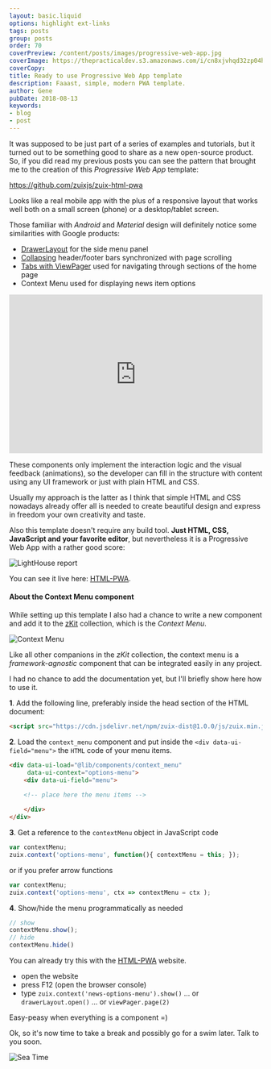 ```yaml
---
layout: basic.liquid
options: highlight ext-links
tags: posts
group: posts
order: 70
coverPreview: /content/posts/images/progressive-web-app.jpg
coverImage: https://thepracticaldev.s3.amazonaws.com/i/cn8xjvhqd32zp04h8gpr.png
coverCopy:
title: Ready to use Progressive Web App template
description: Faaast, simple, modern PWA template.
author: Gene
pubDate: 2018-08-13
keywords:
- blog
- post
---
```


It was supposed to be just part of a series of examples and tutorials, but it turned out to be something good to share as a new open-source product.
So, if you did read my previous posts you can see the pattern that brought me to the creation of this *Progressive Web App* template:

https://github.com/zuixjs/zuix-html-pwa

Looks like a real mobile app with the plus of a responsive layout that works well both on a small screen (phone) or a desktop/tablet screen.

Those familiar with *Android* and *Material* design will definitely notice some similarities with Google products:

- [DrawerLayout](https://material.io/design/components/navigation-drawer.html) for the side menu panel
- [Collapsing](https://material.io/develop/android/components/collapsing-toolbar-layout/) header/footer bars synchronized with page scrolling
- [Tabs with ViewPager](https://material.io/design/components/tabs.html) used for navigating through sections of the home page
- Context Menu used for displaying news item options


<iframe width="100%" height="315" src="https://www.youtube.com/embed/UmgtHGiOo0w" title="YouTube video player" frameborder="0" allow="accelerometer; autoplay; clipboard-write; encrypted-media; gyroscope; picture-in-picture" allowfullscreen></iframe>


These components only implement the interaction logic and the visual feedback (animations), so the developer can fill in the structure with content using any UI framework or just with plain HTML and CSS.

Usually my approach is the latter as I think that simple HTML and CSS nowadays already offer all is needed to create beautiful design and express in freedom your own creativity and taste.

Also this template doesn't require any build tool. **Just HTML, CSS, JavaScript and your favorite editor**, but nevertheless it is a Progressive Web App with a rather good score:

![LightHouse report](https://zuixjs.github.io/zuix-html-pwa/images/lighthouse-report.png)

You can see it live here: [HTML-PWA](https://zuixjs.github.io/zuix-html-pwa/).

#### About the Context Menu component

While setting up this template I also had a chance to write a new component and add it to the [zKit](https://zuixjs.github.io/zkit/) collection, which is the *Context Menu*.

![Context Menu](https://thepracticaldev.s3.amazonaws.com/i/vlnoa89vnnf62fcdjccx.png)

Like all other companions in the *zKit* collection, the context menu is a *framework-agnostic* component that can be integrated easily in any project.

I had no chance to add the documentation yet, but I'll briefly show here how to use it.

**1**. Add the following line, preferably inside the head section of the HTML document:

```html
<script src="https://cdn.jsdelivr.net/npm/zuix-dist@1.0.0/js/zuix.min.js"></script>
```

**2**. Load the `context_menu` component and put inside the `<div data-ui-field="menu">` the `HTML` code of your menu items.

```html
<div data-ui-load="@lib/components/context_menu"
     data-ui-context="options-menu">
    <div data-ui-field="menu">
    
    <!-- place here the menu items -->

    </div>
</div>
```

**3**. Get a reference to the `contextMenu` object in JavaScript code

```javascript
var contextMenu;
zuix.context('options-menu', function(){ contextMenu = this; });
```

or if you prefer arrow functions

```javascript
var contextMenu;
zuix.context('options-menu', ctx => contextMenu = ctx );
```

**4**. Show/hide the menu programmatically as needed

```javascript
// show
contextMenu.show();
// hide
contextMenu.hide()
```

You can already try this with the [HTML-PWA](https://zuixjs.github.io/zuix-html-pwa/) website.

- open the website
- press F12 (open the browser console)
- type `zuix.context('news-options-menu').show()` ... or `drawerLayout.open()` ... or `viewPager.page(2)`

Easy-peasy when everything is a component =)

Ok, so it's now time to take a break and possibly go for a swim later. Talk to you soon.

![Sea Time](https://media.giphy.com/media/T1wXTcV8KhVHq/giphy.gif)
